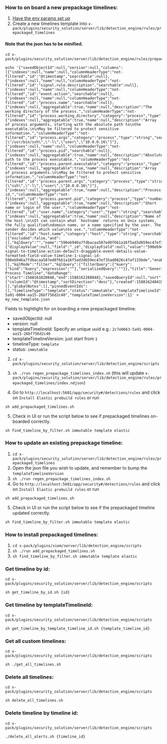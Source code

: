 
### How to on board a new prepackage timelines:

1. [Have the env params set up](https://github.com/elastic/kibana/blob/master/x-pack/plugins/siem/server/lib/detection_engine/README.md)
2. Create a new timelines template into `x-pack/plugins/security_solution/server/lib/detection_engine/rules/prepackaged_timelines`
#### Note that the json has to be minified.
```
cd x-pack/plugins/security_solution/server/lib/detection_engine/rules/prepackaged_timelines

echo '{"savedObjectId":null,"version":null,"columns":[{"indexes":null,"name":null,"columnHeaderType":"not-filtered","id":"@timestamp","searchable":null},{"indexes":null,"name":null,"columnHeaderType":"not-filtered","id":"signal.rule.description","searchable":null},{"indexes":null,"name":null,"columnHeaderType":"not-filtered","id":"event.action","searchable":null},{"indexes":null,"name":null,"columnHeaderType":"not-filtered","id":"process.name","searchable":null},{"indexes":null,"aggregatable":true,"name":null,"description":"The working directory of the process.","columnHeaderType":"not-filtered","id":"process.working_directory","category":"process","type":"string","searchable":null,"example":"/home/alice"},{"indexes":null,"aggregatable":true,"name":null,"description":"Array of process arguments, starting with the absolute path to\nthe executable.\n\nMay be filtered to protect sensitive information.","columnHeaderType":"not-filtered","id":"process.args","category":"process","type":"string","searchable":null,"example":"[\"/usr/bin/ssh\",\"-l\",\"user\",\"10.0.0.16\"]"},{"indexes":null,"name":null,"columnHeaderType":"not-filtered","id":"process.pid","searchable":null},{"indexes":null,"aggregatable":true,"name":null,"description":"Absolute path to the process executable.","columnHeaderType":"not-filtered","id":"process.parent.executable","category":"process","type":"string","searchable":null,"example":"/usr/bin/ssh"},{"indexes":null,"aggregatable":true,"name":null,"description":"Array of process arguments.\n\nMay be filtered to protect sensitive information.","columnHeaderType":"not-filtered","id":"process.parent.args","category":"process","type":"string","searchable":null,"example":"[\"ssh\",\"-l\",\"user\",\"10.0.0.16\"]"},{"indexes":null,"aggregatable":true,"name":null,"description":"Process id.","columnHeaderType":"not-filtered","id":"process.parent.pid","category":"process","type":"number","searchable":null,"example":"4242"},{"indexes":null,"aggregatable":true,"name":null,"description":"Short name or login of the user.","columnHeaderType":"not-filtered","id":"user.name","category":"user","type":"string","searchable":null,"example":"albert"},{"indexes":null,"aggregatable":true,"name":null,"description":"Name of the host.\n\nIt can contain what `hostname` returns on Unix systems, the fully qualified\ndomain name, or a name specified by the user. The sender decides which value\nto use.","columnHeaderType":"not-filtered","id":"host.name","category":"host","type":"string","searchable":null}],"dataProviders":[{"excluded":false,"and":[],"kqlQuery":"","name":"590eb946a7fdbacaa587ed0f6b1a16f5ad3d659ec47ef35ad0826c47af133bde","queryMatch":{"displayValue":null,"field":"_id","displayField":null,"value":"590eb946a7fdbacaa587ed0f6b1a16f5ad3d659ec47ef35ad0826c47af133bde","operator":":"},"id":"send-signal-to-timeline-action-default-draggable-event-details-value-formatted-field-value-timeline-1-signal-id-590eb946a7fdbacaa587ed0f6b1a16f5ad3d659ec47ef35ad0826c47af133bde","enabled":true}],"description":"","eventType":"all","filters":[],"kqlMode":"filter","kqlQuery":{"filterQuery":{"kuery":{"kind":"kuery","expression":""},"serializedQuery":""}},"title":"Generic Process Timeline","dateRange":{"start":1588161020848,"end":1588162280848},"savedQueryId":null,"sort":{"columnId":"@timestamp","sortDirection":"desc"},"created":1588162404153,"createdBy":"Elastic","updated":1588604767818,"updatedBy":"Elastic","eventNotes":[],"globalNotes":[],"pinnedEventIds":[],"timelineType":"template","status":"immutable","templateTimelineId":"2c7e0663-5a91-0004-aa15-26bf756d2c40","templateTimelineVersion":1}' > my_new_template.json

```
Fields to hightlight for on boarding a new prepackaged timeline:

- savedObjectId: null
- version: null
- templateTimelineId: Specify an unique uuid e.g.: `2c7e0663-5a91-0004-aa15-26bf756d2c40`
- templateTimelineVersion: just start from `1`
- timelineType: `template`
- status: `immutable`

2. ```cd x-pack/plugins/security_solution/server/lib/detection_engine/scripts```
3. ```sh ./run regen_prepackage_timelines_index.sh```
(this will update `x-pack/plugins/security_solution/server/lib/detection_engine/rules/prepackaged_timelines/index.ndjson`)

4. Go to `http://localhost:5601/app/security#/detections/rules` and click on `Install Elastic prebuild rules`
or run
```
sh add_prepackaged_timelines.sh
```

5.  Check in UI or run the script below to see if prepackaged timelines on-boarded correctly.
```
sh find_timeline_by_filter.sh immutable template elastic
```

### How to update an existing prepackage timeline:
1. ```cd x-pack/plugins/security_solution/server/lib/detection_engine/rules/prepackaged_timelines```
2. Open the json file you wish to update, and remember to bump the `templateTimelineVersion`
3. ```sh ./run regen_prepackage_timelines_index.sh```
4. Go to `http://localhost:5601/app/security#/detections/rules` and click on `Install Elastic prebuild rules`
or run
```
sh add_prepackaged_timelines.sh
```

5.  Check in UI or run the script below to see if the prepackaged timeline updated correctly.
```
sh find_timeline_by_filter.sh immutable template elastic
```


### How to install prepackaged timelines:
1.  ```cd x-pack/plugins/siem/server/lib/detection_engine/scripts```
2. ```sh ./run add_prepackaged_timelines.sh```
3. ```sh find_timeline_by_filter.sh immutable template elastic```

### Get timeline by id:
```
cd x-pack/plugins/security_solution/server/lib/detection_engine/scripts

sh get_timeline_by_id.sh {id}
```


### Get timeline by templateTimelineId:
```
cd x-pack/plugins/security_solution/server/lib/detection_engine/scripts

sh get_timeline_by_template_timeline_id.sh {template_timeline_id}
```


### Get all custom timelines:
```
cd x-pack/plugins/security_solution/server/lib/detection_engine/scripts

sh ./get_all_timelines.sh
```


### Delete all timelines:
```
cd x-pack/plugins/security_solution/server/lib/detection_engine/scripts

sh delete_all_timelines.sh
```

### Delete timeline by timeline id:
```
cd x-pack/plugins/security_solution/server/lib/detection_engine/scripts

./delete_all_alerts.sh {timeline_id}

```
